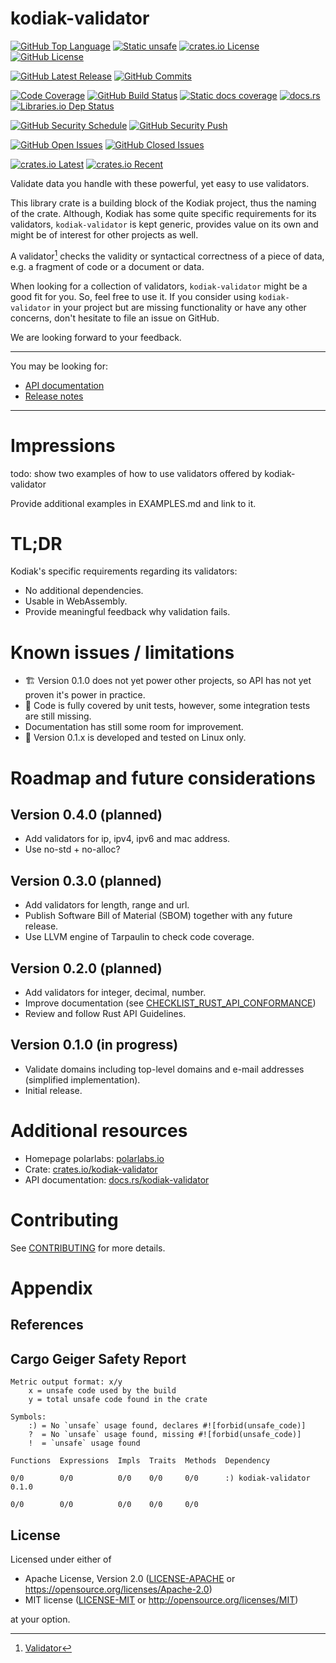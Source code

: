 # kodiak-validator

[![GitHub Top Language]][lang]
[![Static unsafe]][unsafe]
[![crates.io License]][license-mit]
[![GitHub License]][license-apache]


[![GitHub Latest Release]][github-releases]
[![GitHub Commits]][github-commits]


[![Code Coverage]][codecov]
[![GitHub Build Status]][github-actions-cargo-test]
[![Static docs coverage]][docs]
[![docs.rs]][docs]
[![Libraries.io Dep Status]][libraries]


[![GitHub Security Schedule]][github-actions-cargo-audit-on-schedule]
[![GitHub Security Push]][github-actions-cargo-audit-on-push]


[![GitHub Open Issues]][github-issues]
[![GitHub Closed Issues]][github-issues]


[![crates.io Latest]][crates]
[![crates.io Recent]][crates]

[Code Coverage]: https://img.shields.io/codecov/c/github/polarlabs/kodiak-validator?label=code%20coverage&logo=codecov&logoColor=ffffff&style=flat-square
[codecov]: https://codecov.io/github/polarlabs/kodiak-validator

[crates.io Recent]: https://img.shields.io/crates/dr/kodiak-validator?logo=docs.rs&color=67001f&style=flat-square
[crates.io Latest]: https://img.shields.io/crates/v/kodiak-validator?label=latest&logo=docs.rs&style=flat-square
[crates]: https://crates.io/crates/kodiak-validator

[crates.io License]: https://img.shields.io/crates/l/kodiak-validator?color=007ec6&style=flat-square
[GitHub License]: https://img.shields.io/github/license/polarlabs/kodiak-validator?color=007ec6&style=flat-square
[license-mit]: https://choosealicense.com/licenses/mit/
[license-apache]: https://choosealicense.com/licenses/apache-2.0/

[Static docs coverage]: https://img.shields.io/badge/docs%20coverage-100%25-success.svg?logo=rust&logoColor=ffffff&style=flat-square
[docs.rs]: https://img.shields.io/docsrs/kodiak-validator?logo=docs.rs&style=flat-square
[docs]: https://docs.rs/kodiak-validator

[GitHub Build Status]: https://img.shields.io/github/actions/workflow/status/polarlabs/kodiak-validator/cargo-test.yml?branch=main&logo=github&label=tests&style=flat-square
[github-actions-cargo-test]: https://github.com/polarlabs/kodiak-validator/actions/workflows/cargo-test.yml

[GitHub Security Schedule]: https://img.shields.io/github/actions/workflow/status/polarlabs/kodiak-validator/cargo-audit-on-schedule.yml?branch=main&logo=clockify&logoColor=ffffff&label=security%20audit%20(scheduled%20daily)&style=flat-square
[github-actions-cargo-audit-on-schedule]: https://github.com/polarlabs/kodiak-validator/actions/workflows/cargo-audit-on-schedule.yml

[GitHub Security Push]: https://img.shields.io/github/actions/workflow/status/polarlabs/kodiak-validator/cargo-audit-on-push.yml?branch=main&logo=github&label=security%20audit%20(on%20push)&style=flat-square
[github-actions-cargo-audit-on-push]: https://github.com/polarlabs/kodiak-validator/actions/workflows/cargo-audit-on-push.yml

[GitHub Top Language]: https://img.shields.io/github/languages/top/polarlabs/kodiak-validator?color=dea584&logo=rust&style=flat-square
[lang]: https://www.rust-lang.org/

[GitHub Latest Release]: https://img.shields.io/github/v/release/polarlabs/kodiak-validator?include_prereleases&sort=semver&logo=github&label=latest&style=flat-square
[github-releases]: https://github.com/polarlabs/kodiak-validator/releases

[GitHub Commits]: https://img.shields.io/github/commits-since/polarlabs/kodiak-validator/latest?include_prereleases&sort=semver&logo=github&style=flat-square
[github-commits]: https://github.com/polarlabs/kodiak-validator/commits

[GitHub Open Issues]: https://img.shields.io/github/issues-raw/polarlabs/kodiak-validator?logo=github&style=flat-square
[GitHub Closed Issues]: https://img.shields.io/github/issues-closed-raw/polarlabs/kodiak-validator?logo=github&style=flat-square
[github-issues]: https://github.com/polarlabs/kodiak-validator/issues

[Libraries.io Dep Status]: https://img.shields.io/librariesio/github/polarlabs/kodiak-validator?logo=libraries.io&logoColor=ffffff&style=flat-square
[libraries]: https://libraries.io/cargo/kodiak-validator

[Static unsafe]: https://img.shields.io/badge/unsafe-forbidden-success.svg?logo=rust&logoColor=ffffff&style=flat-square
[unsafe]: (https://github.com/rust-secure-code/safety-dance/)

Validate data you handle with these powerful, yet easy to use validators.

This library crate is a building block of the Kodiak project, thus the naming of the crate.
Although, Kodiak has some quite specific requirements for its validators, `kodiak-validator` is kept generic,
provides value on its own and might be of interest for other projects as well.

A validator[^Wikipedia] checks the validity or syntactical correctness of a piece of data, 
e.g. a fragment of code or a  document or data.

When looking for a collection of validators, `kodiak-validator` might be a good fit
for you. So, feel free to use it. If you consider using `kodiak-validator` in your 
project but are missing functionality or have any other concerns, don't hesitate 
to file an issue on GitHub.

We are looking forward to your feedback.

---

You may be looking for:

- [API documentation](https://docs.rs/kodiak-validator/)
- [Release notes](https://github.com/polarlabs/kodiak-validator/releases)

---

# Impressions

todo: show two examples of how to use validators offered by kodiak-validator

Provide additional examples in EXAMPLES.md and link to it.

# TL;DR

Kodiak's specific requirements regarding its validators:
- No additional dependencies.
- Usable in WebAssembly.
- Provide meaningful feedback why validation fails.

# Known issues / limitations
- 🏗️ Version 0.1.0 does not yet power other projects, so API has not yet proven it's power in practice.
- 🚧 Code is fully covered by unit tests, however, some integration tests are still missing.
- Documentation has still some room for improvement.
- 🐧 Version 0.1.x is developed and tested on Linux only.

# Roadmap and future considerations

## Version 0.4.0 (planned)
- Add validators for ip, ipv4, ipv6 and mac address.
- Use no-std + no-alloc?

## Version 0.3.0 (planned)
- Add validators for length, range and url.
- Publish Software Bill of Material (SBOM) together with any future release.
- Use LLVM engine of Tarpaulin to check code coverage.

## Version 0.2.0 (planned)
- Add validators for integer, decimal, number. 
- Improve documentation (see [CHECKLIST_RUST_API_CONFORMANCE](CHECKLIST_RUST_API_CONFORMANCE.md))
- Review and follow Rust API Guidelines.

## Version 0.1.0 (in progress)
- Validate domains including top-level domains and e-mail addresses (simplified implementation).
- Initial release.

# Additional resources

- Homepage polarlabs: [polarlabs.io](https://www.polarlabs.io)
- Crate: [crates.io/kodiak-validator](https://crates.io/crates/kodiak-validator)
- API documentation: [docs.rs/kodiak-validator](https://docs.rs/kodiak-validator/)

# Contributing

See [CONTRIBUTING](CONTRIBUTING.md) for more details.

# Appendix

## References

[^Wikipedia]: [Validator](https://en.wikipedia.org/wiki/Validator)

## Cargo Geiger Safety Report

```
Metric output format: x/y
    x = unsafe code used by the build
    y = total unsafe code found in the crate

Symbols: 
    :) = No `unsafe` usage found, declares #![forbid(unsafe_code)]
    ?  = No `unsafe` usage found, missing #![forbid(unsafe_code)]
    !  = `unsafe` usage found

Functions  Expressions  Impls  Traits  Methods  Dependency

0/0        0/0          0/0    0/0     0/0      :) kodiak-validator 0.1.0

0/0        0/0          0/0    0/0     0/0
```

## License

Licensed under either of

* Apache License, Version 2.0
  ([LICENSE-APACHE](LICENSE-APACHE) or https://opensource.org/licenses/Apache-2.0)
* MIT license
  ([LICENSE-MIT](LICENSE-MIT) or http://opensource.org/licenses/MIT)

at your option.

